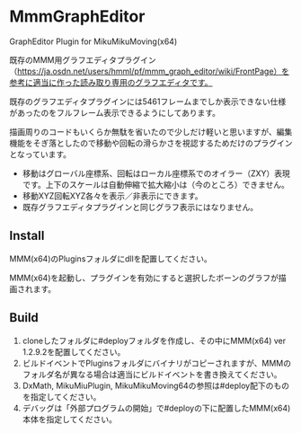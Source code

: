 # MmmGraphEditor
GraphEditor Plugin for MikuMikuMoving(x64)



既存のMMM用グラフエディタプラグイン（https://ja.osdn.net/users/hmml/pf/mmm_graph_editor/wiki/FrontPage）を参考に適当に作った読み取り専用のグラフエディタです。

既存のグラフエディタプラグインには5461フレームまでしか表示できない仕様があったのをフルフレーム表示できるようにしてあります。

描画周りのコードもいくらか無駄を省いたので少しだけ軽いと思いますが、編集機能をそぎ落としたので移動や回転の滑らかさを視認するためだけのプラグインとなっています。

- 移動はグローバル座標系、回転はローカル座標系でのオイラー（ZXY）表現です。上下のスケールは自動伸縮で拡大縮小は（今のところ）できません。
- 移動XYZ回転XYZ各々を表示／非表示にできます。
- 既存グラフエディタプラグインと同じグラフ表示にはなりません。

## Install
MMM(x64)のPluginsフォルダにdllを配置してください。

MMM(x64)を起動し、プラグインを有効にすると選択したボーンのグラフが描画されます。

## Build 
1. cloneしたフォルダに#deployフォルダを作成し、その中にMMM(x64) ver 1.2.9.2を配置してください。
2. ビルドイベントでPluginsフォルダにバイナリがコピーされますが、MMMのフォルダ名が異なる場合は適当にビルドイベントを書き換えてください。
3. DxMath, MikuMiuPlugin, MikuMikuMoving64の参照は#deploy配下のものを指定してください。
4. デバッグは「外部プログラムの開始」で#deployの下に配置したMMM(x64)本体を指定してください。

